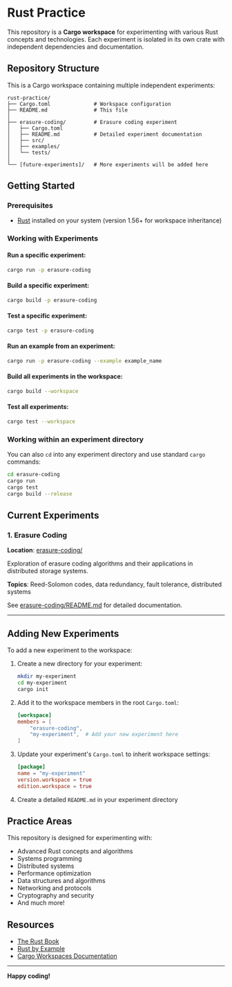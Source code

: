 # Rust Practice

This repository is a **Cargo workspace** for experimenting with various Rust concepts and technologies. Each experiment is isolated in its own crate with independent dependencies and documentation.

## Repository Structure

This is a Cargo workspace containing multiple independent experiments:

```
rust-practice/
├── Cargo.toml              # Workspace configuration
├── README.md               # This file
│
├── erasure-coding/         # Erasure coding experiment
│   ├── Cargo.toml
│   ├── README.md           # Detailed experiment documentation
│   ├── src/
│   ├── examples/
│   └── tests/
│
└── [future-experiments]/   # More experiments will be added here
```

## Getting Started

### Prerequisites
- [Rust](https://www.rust-lang.org/tools/install) installed on your system (version 1.56+ for workspace inheritance)

### Working with Experiments

#### Run a specific experiment:
```bash
cargo run -p erasure-coding
```

#### Build a specific experiment:
```bash
cargo build -p erasure-coding
```

#### Test a specific experiment:
```bash
cargo test -p erasure-coding
```

#### Run an example from an experiment:
```bash
cargo run -p erasure-coding --example example_name
```

#### Build all experiments in the workspace:
```bash
cargo build --workspace
```

#### Test all experiments:
```bash
cargo test --workspace
```

### Working within an experiment directory

You can also `cd` into any experiment directory and use standard `cargo` commands:

```bash
cd erasure-coding
cargo run
cargo test
cargo build --release
```

## Current Experiments

### 1. Erasure Coding
**Location**: [erasure-coding/](erasure-coding/)

Exploration of erasure coding algorithms and their applications in distributed storage systems.

**Topics**: Reed-Solomon codes, data redundancy, fault tolerance, distributed systems

See [erasure-coding/README.md](erasure-coding/README.md) for detailed documentation.

---

## Adding New Experiments

To add a new experiment to the workspace:

1. Create a new directory for your experiment:
   ```bash
   mkdir my-experiment
   cd my-experiment
   cargo init
   ```

2. Add it to the workspace members in the root `Cargo.toml`:
   ```toml
   [workspace]
   members = [
       "erasure-coding",
       "my-experiment",  # Add your new experiment here
   ]
   ```

3. Update your experiment's `Cargo.toml` to inherit workspace settings:
   ```toml
   [package]
   name = "my-experiment"
   version.workspace = true
   edition.workspace = true
   ```

4. Create a detailed `README.md` in your experiment directory

## Practice Areas

This repository is designed for experimenting with:
- Advanced Rust concepts and algorithms
- Systems programming
- Distributed systems
- Performance optimization
- Data structures and algorithms
- Networking and protocols
- Cryptography and security
- And much more!

## Resources

- [The Rust Book](https://doc.rust-lang.org/book/)
- [Rust by Example](https://doc.rust-lang.org/rust-by-example/)
- [Cargo Workspaces Documentation](https://doc.rust-lang.org/book/ch14-03-cargo-workspaces.html)

---

**Happy coding!**
